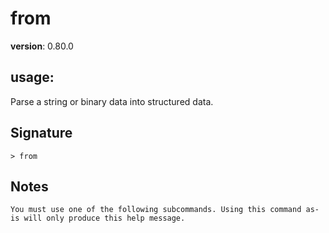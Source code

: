 # from

**version**: 0.80.0

## **usage**:

Parse a string or binary data into structured data.

## Signature

`> from `

## Notes

```text
You must use one of the following subcommands. Using this command as-is will only produce this help message.
```
